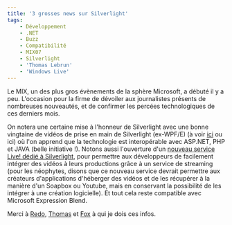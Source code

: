```yaml
---
title: '3 grosses news sur Silverlight'
tags:
    - Développement
    - .NET
    - Buzz
    - Compatibilité
    - MIX07
    - Silverlight
    - 'Thomas Lebrun'
    - 'Windows Live'
---
```


Le MIX, un des plus gros évènements de la sphère Microsoft, a débuté il y a peu.
L'occasion pour la firme de dévoiler aux journalistes présents de nombreuses
nouveautés, et de confirmer les percées technologiques de ces derniers mois.

<!-- more -->

On notera une certaine mise à l'honneur de Silverlight avec une bonne vingtaine
de vidéos de prise en main de Silverlight (ex-WPF/E) (à voir
[ici](http://msdn.microsoft.com/en-us/silverlight/bb187401.aspx) ou ici) où l'on
apprend que la technologie est interopérable avec ASP.NET, PHP et JAVA (belle
initiative&nbsp;!). Notons aussi l'ouverture d'un
[nouveau service Live! dédié à Silverlight](https://login.live.com/login.srf?wa=wsignin1.0&rpsnv=12&ct=1414112705&rver=6.4.6456.0&wp=MBI_SSL_SHARED&wreply=https:%2F%2Fmail.live.com%2Fdefault.aspx%3Fshowunauth%3D1%26rru%3Dinbox&lc=1033&id=64855&mkt=en-US&cbcxt=mai),
pour permettre aux développeurs de facilement intégrer des vidéos à leurs
productions grâce à un service de streaming (pour les néophytes, disons que ce
nouveau service devrait permettre aux créateurs d'applications d'héberger des
vidéos et de les récupérer à la manière d'un Soapbox ou Youtube, mais en
conservant la possibilité de les intégrer à une création logicielle). Et tout
cela reste compatible avec Microsoft Expression Blend.

Merci à
[Redo](http://blogs.developpeur.org/redo/archive/2007/05/01/mix-07-d-marrez-avec-silverlight-1-1-d-mos-du-keynote.aspx),
[Thomas](http://blogs.developpeur.org/tom/archive/2007/04/30/wpf-mix-07-d-velopper-vos-applications-silverlight-en-utilisant-du-code-manag.aspx)
et
[Fox](http://blogs.developpeur.org/fox/archive/2007/05/01/microsoft-asp-net-futures.aspx)
à qui je dois ces infos.

